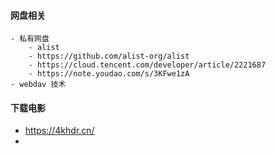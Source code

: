 

#### 网盘相关
    - 私有网盘
        - alist
        - https://github.com/alist-org/alist
        - https://cloud.tencent.com/developer/article/2221687
        - https://note.youdao.com/s/3KFwe1zA
    - webdav 技术

#### 下载电影
- https://4khdr.cn/
- 


#### 